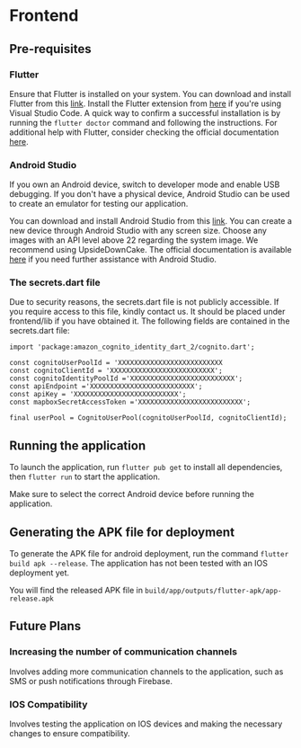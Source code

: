 # Frontend

## Pre-requisites

### Flutter

Ensure that Flutter is installed on your system. You can download and install Flutter from
this [link](https://docs.flutter.dev/get-started/install). Install the
Flutter extension from [here](https://docs.flutter.dev/tools/vs-code) if you're using Visual Studio Code. A quick way to
confirm a successful installation is by
running the `flutter doctor` command and following the instructions. For additional help with Flutter, consider checking
the official documentation [here](https://docs.flutter.dev/).

### Android Studio

If you own an Android device, switch to developer mode and enable USB debugging. If you don't have a physical device,
Android Studio can be used to create an emulator for testing our application.

You can download and install Android Studio from this [link](https://developer.android.com/studio). You can create a new
device through Android Studio with any
screen size. Choose any images with an API level above 22 regarding the system image. We recommend using UpsideDownCake.
The official documentation is available [here](https://developer.android.com/studio/intro) if you need further
assistance with Android Studio.

### The secrets.dart file

Due to security reasons, the secrets.dart file is not publicly accessible. If you require access to this file, kindly
contact us. It should be placed under frontend/lib if you have obtained it. The following fields are contained in the
secrets.dart file:

```agsl
import 'package:amazon_cognito_identity_dart_2/cognito.dart';

const cognitoUserPoolId = 'XXXXXXXXXXXXXXXXXXXXXXXXXX
const cognitoClientId = 'XXXXXXXXXXXXXXXXXXXXXXXXXX';
const cognitoIdentityPoolId ='XXXXXXXXXXXXXXXXXXXXXXXXXX';
const apiEndpoint ='XXXXXXXXXXXXXXXXXXXXXXXXXX';
const apiKey = 'XXXXXXXXXXXXXXXXXXXXXXXXXX';
const mapboxSecretAccessToken ='XXXXXXXXXXXXXXXXXXXXXXXXXX';

final userPool = CognitoUserPool(cognitoUserPoolId, cognitoClientId);
```

## Running the application

To launch the application, run `flutter pub get` to install all dependencies, then `flutter run` to start the
application.

Make sure to select the correct Android device before running the application.

## Generating the APK file for deployment

To generate the APK file for android deployment, run the command `flutter build apk --release`. The application has not
been tested with an IOS deployment yet.

You will find the released APK file in `build/app/outputs/flutter-apk/app-release.apk`

## Future Plans

### Increasing the number of communication channels

Involves adding more communication channels to the application, such as SMS or push notifications through Firebase.

### IOS Compatibility

Involves testing the application on IOS devices and making the necessary changes to ensure compatibility.
